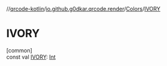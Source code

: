 //[qrcode-kotlin](../../../index.md)/[io.github.g0dkar.qrcode.render](../index.md)/[Colors](index.md)/[IVORY](-i-v-o-r-y.md)

# IVORY

[common]\
const val [IVORY](-i-v-o-r-y.md): [Int](https://kotlinlang.org/api/latest/jvm/stdlib/kotlin/-int/index.html)
